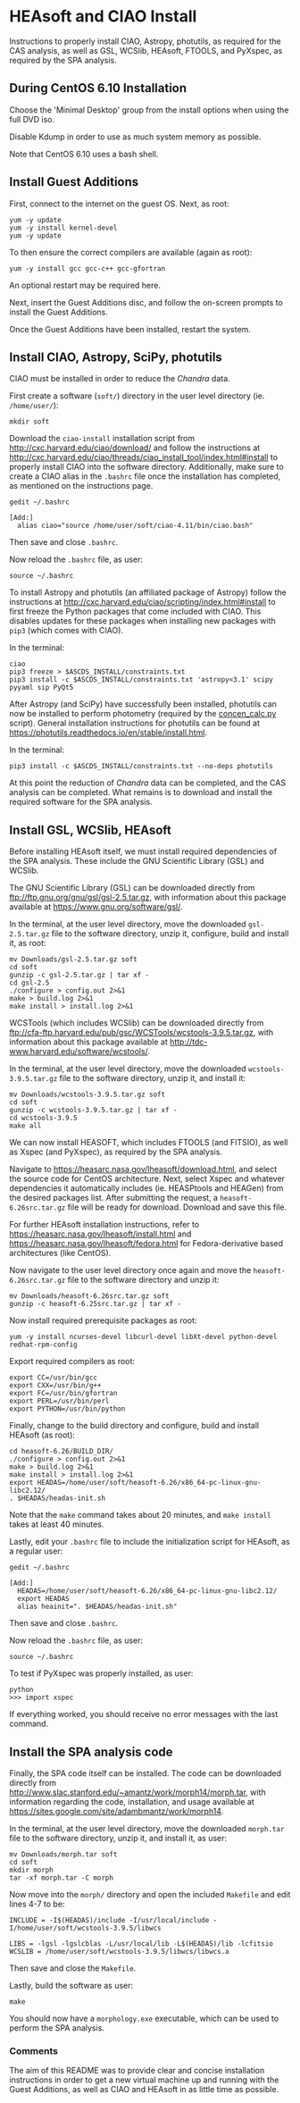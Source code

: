# HEAsoft and CIAO Install #

Instructions to properly install CIAO, Astropy, photutils, as required for the CAS analysis, as well as GSL, WCSlib, HEAsoft, FTOOLS, and PyXspec, as required by the SPA analysis.

## During CentOS 6.10 Installation ##

Choose the 'Minimal Desktop' group from the install options when using the full DVD iso.

Disable Kdump in order to use as much system memory as possible.

Note that CentOS 6.10 uses a bash shell.

## Install Guest Additions ##

First, connect to the internet on the guest OS. Next, as root: 
```
yum -y update
yum -y install kernel-devel
yum -y update
```
To then ensure the correct compilers are available (again as root):
```
yum -y install gcc gcc-c++ gcc-gfortran
```
An optional restart may be required here.

Next, insert the Guest Additions disc, and follow the on-screen prompts to install the Guest Additions.

Once the Guest Additions have been installed, restart the system.

## Install CIAO, Astropy, SciPy, photutils ##

CIAO must be installed in order to reduce the *Chandra* data.

First create a software (`soft/`) directory in the user level directory (ie. `/home/user/`):
```
mkdir soft
```

Download the `ciao-install` installation script from http://cxc.harvard.edu/ciao/download/ and follow the instructions at http://cxc.harvard.edu/ciao/threads/ciao_install_tool/index.html#install to properly install CIAO into the software directory. Additionally, make sure to create a CIAO alias in the `.bashrc` file once the installation has completed, as mentioned on the instructions page.
```
gedit ~/.bashrc

[Add:]
  alias ciao="source /home/user/soft/ciao-4.11/bin/ciao.bash"
```
Then save and close `.bashrc`.

Now reload the `.bashrc` file, as user:
```
source ~/.bashrc
```

To install Astropy and photutils (an affiliated package of Astropy) follow the instructions at http://cxc.harvard.edu/ciao/scripting/index.html#install to first freeze the Python packages that come included with CIAO. This disables updates for these packages when installing new packages with `pip3` (which comes with CIAO).

In the terminal:
```
ciao
pip3 freeze > $ASCDS_INSTALL/constraints.txt
pip3 install -c $ASCDS_INSTALL/constraints.txt 'astropy<3.1' scipy pyyaml sip PyQt5
```

After Astropy (and SciPy) have successfully been installed, photutils can now be installed to perform photometry (required by the [concen_calc.py](/reduction/reduce/concen_calc.py) script). General installation instructions for photutils can be found at https://photutils.readthedocs.io/en/stable/install.html.

In the terminal:
```
pip3 install -c $ASCDS_INSTALL/constraints.txt --no-deps photutils
```

At this point the reduction of *Chandra* data can be completed, and the CAS analysis can be completed. What remains is to download and install the required software for the SPA analysis.

## Install GSL, WCSlib, HEAsoft ##

Before installing HEAsoft itself, we must install required dependencies of the SPA analysis. These include the GNU Scientific Library (GSL) and WCSlib.

The GNU Scientific Library (GSL) can be downloaded directly from ftp://ftp.gnu.org/gnu/gsl/gsl-2.5.tar.gz, with information about this package available at https://www.gnu.org/software/gsl/.

In the terminal, at the user level directory, move the downloaded `gsl-2.5.tar.gz` file to the software directory, unzip it, configure, build and install it, as root:
```
mv Downloads/gsl-2.5.tar.gz soft
cd soft
gunzip -c gsl-2.5.tar.gz | tar xf -
cd gsl-2.5
./configure > config.out 2>&1
make > build.log 2>&1
make install > install.log 2>&1
```

WCSTools (which includes WCSlib) can be downloaded directly from ftp://cfa-ftp.harvard.edu/pub/gsc/WCSTools/wcstools-3.9.5.tar.gz, with information about this package available at http://tdc-www.harvard.edu/software/wcstools/.

In the terminal, at the user level directory, move the downloaded `wcstools-3.9.5.tar.gz` file to the software directory, unzip it, and install it:
```
mv Downloads/wcstools-3.9.5.tar.gz soft
cd soft
gunzip -c wcstools-3.9.5.tar.gz | tar xf -
cd wcstools-3.9.5
make all
```

We can now install HEASOFT, which includes FTOOLS (and FITSIO), as well as Xspec (and PyXspec), as required by the SPA analysis.

Navigate to https://heasarc.nasa.gov/lheasoft/download.html, and select the source code for CentOS architecture.
Next, select Xspec and whatever dependencies it automatically includes (ie. HEASPtools and HEAGen) from the desired packages list.
After submitting the request, a `heasoft-6.26src.tar.gz` file will be ready for download. Download and save this file.

For further HEAsoft installation instructions, refer to https://heasarc.nasa.gov/lheasoft/install.html and https://heasarc.nasa.gov/lheasoft/fedora.html for Fedora-derivative based architectures (like CentOS).

Now navigate to the user level directory once again and move the `heasoft-6.26src.tar.gz` file to the software directory and unzip it:
```
mv Downloads/heasoft-6.26src.tar.gz soft
gunzip -c heasoft-6.25src.tar.gz | tar xf -
```

Now install required prerequisite packages as root:
```
yum -y install ncurses-devel libcurl-devel libXt-devel python-devel redhat-rpm-config
```

Export required compilers as root:
```
export CC=/usr/bin/gcc
export CXX=/usr/bin/g++
export FC=/usr/bin/gfortran
export PERL=/usr/bin/perl
export PYTHON=/usr/bin/python
```

Finally, change to the build directory and configure, build and install HEAsoft (as root):
```
cd heasoft-6.26/BUILD_DIR/
./configure > config.out 2>&1
make > build.log 2>&1
make install > install.log 2>&1
export HEADAS=/home/user/soft/heasoft-6.26/x86_64-pc-linux-gnu-libc2.12/
. $HEADAS/headas-init.sh
```
Note that the `make` command takes about 20 minutes, and `make install` takes at least 40 minutes.

Lastly, edit your `.bashrc` file to include the initialization script for HEAsoft, as a regular user:
```
gedit ~/.bashrc

[Add:]
  HEADAS=/home/user/soft/heasoft-6.26/x86_64-pc-linux-gnu-libc2.12/
  export HEADAS
  alias heainit=". $HEADAS/headas-init.sh"
```
Then save and close `.bashrc`.

Now reload the `.bashrc` file, as user:
```
source ~/.bashrc
```

To test if PyXspec was properly installed, as user:
```
python
>>> import xspec
```

If everything worked, you should receive no error messages with the last command.

## Install the SPA analysis code ##

Finally, the SPA code itself can be installed. The code can be downloaded directly from http://www.slac.stanford.edu/~amantz/work/morph14/morph.tar, with information regarding the code, installation, and usage available at https://sites.google.com/site/adambmantz/work/morph14.

In the terminal, at the user level directory, move the downloaded `morph.tar` file to the software directory, unzip it, and install it, as user:
```
mv Downloads/morph.tar soft
cd soft
mkdir morph
tar -xf morph.tar -C morph
```

Now move into the `morph/` directory and open the included `Makefile` and edit lines 4-7 to be:
```
INCLUDE = -I$(HEADAS)/include -I/usr/local/include -I/home/user/soft/wcstools-3.9.5/libwcs

LIBS = -lgsl -lgslcblas -L/usr/local/lib -L$(HEADAS)/lib -lcfitsio
WCSLIB = /home/user/soft/wcstools-3.9.5/libwcs/libwcs.a
```
Then save and close the `Makefile`.

Lastly, build the software as user:
```
make
```

You should now have a `morphology.exe` executable, which can be used to perform the SPA analysis.

### Comments ###

The aim of this README was to provide clear and concise installation instructions in order to get a new virtual machine up and running with the Guest Additions, as well as CIAO and HEAsoft in as little time as possible.
